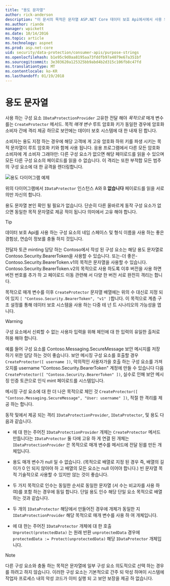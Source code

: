 ```yaml
---
title: "용도 문자열"
author: rick-anderson
description: "이 문서의 목적은 문자열 ASP.NET Core 데이터 보호 Api에서에서 사용 되는 방법을 자세히 설명 합니다."
ms.author: riande
manager: wpickett
ms.date: 10/14/2016
ms.topic: article
ms.technology: aspnet
ms.prod: asp.net-core
uid: security/data-protection/consumer-apis/purpose-strings
ms.openlocfilehash: b1e95c9d0aa8195aa73fddfb97a4079e67a351bf
ms.sourcegitcommit: 3e303620a125325bb9abd4b2d315c106fb8c47fd
ms.translationtype: MT
ms.contentlocale: ko-KR
ms.lasthandoff: 01/19/2018
---
```

# <a name="purpose-strings"></a>용도 문자열

<a name="data-protection-consumer-apis-purposes"></a>

사용 하는 구성 요소 `IDataProtectionProvider` 고유한 전달 해야 *목적으로* 매개 변수를는 `CreateProtector` 메서드. 목적 *매개 변수* 루트 암호화 키가 동일한 경우에 암호화 소비자 간에 격리 제공 하므로 보안에는 데이터 보호 시스템에 대 한 내재 된 합니다.

소비자는 용도 지정 하는 경우에 해당 고객에 게 고유 암호화 하위 키를 파생 시키는 목적 문자열이 루트 암호화 키와 함께 사용 됩니다. 응용 프로그램에서 다른 모든 암호화 소비자에 게 소비자 그래야만: 다른 구성 요소가 없으면 해당 페이로드를 읽을 수 있으며 모든 다른 구성 요소의 페이로드를 읽을 수 없습니다. 이 격리는 또한 부적합 모든 범주의 구성 요소에 대 한 공격을 렌더링합니다.

![용도 다이어그램 예제](purpose-strings/_static/purposes.png)

위의 다이어그램에서 `IDataProtector` 인스턴스 A와 B **없습니다** 페이로드를 읽을 서로의만 자신의 합니다.

용도 문자열 본인 확인 될 필요가 없습니다. 단순히 다른 올바르게 동작 구성 요소가 없으면 동일한 목적 문자열로 제공 적이 됩니다 의미에서 고유 해야 합니다.

>[!TIP]
> 데이터 보호 Api를 사용 하는 구성 요소의 네임 스페이스 및 형식 이름을 사용 하는 좋은 경험상, 연습이 정보를 충돌 하지 것입니다.
>
>전달자 토큰 minting 담당 하는 Contoso에서 작성 된 구성 요소는 해당 용도 문자열로 Contoso.Security.BearerToken을 사용할 수 있습니다. 또는-더 좋은-Contoso.Security.BearerToken.v1의 목적은 문자열을 사용할 수 있습니다. Contoso.Security.BearerToken.v2의 목적으로 사용 하도록 이후 버전을 사용 하면 버전 번호를 추가 하 고 페이로드 이동 관련해 서 다양 한 버전 서로 완전히 격리는 합니다.

목적으로 매개 변수를 이후 `CreateProtector` 문자열 배열에는 위의 수 대신로 지정 되어 있지 `[ "Contoso.Security.BearerToken", "v1" ]`합니다. 이 목적으로 계층 구조 설정를 통해 데이터 보호 시스템을 사용 하는 다중 테 넌 트 시나리오의 가능성을 엽니다.

<a name="data-protection-contoso-purpose"></a>

>[!WARNING]
> 구성 요소에서 신뢰할 수 없는 사용자 입력을 위해 체인에 대 한 입력의 유일한 출처로 허용 해야 합니다.
>
>예를 들어 구성 요소를 Contoso.Messaging.SecureMessage 보안 메시지를 저장 하기 위한 담당 하는 것이 좋습니다. 보안 메시징 구성 요소를 호출할 경우 `CreateProtector([ username ])`, 악의적인 사용자가을 호출 하는 구성 요소를 가져오지를 username "Contoso.Security.BearerToken" 계정에 만들 수 있습니다 다음 `CreateProtector([ "Contoso.Security.BearerToken" ])`, 실수로 인해 보안 메시징 인증 토큰으로 인식 mint 페이로드를 시스템입니다.
>
>메시징 구성 요소에 대 한 더 나은 목적으로 체인 것 `CreateProtector([ "Contoso.Messaging.SecureMessage", "User: username" ])`, 적절 한 격리를 제공 하는 합니다.

동작 및에서 제공 되는 격리 `IDataProtectionProvider`, `IDataProtector`, 및 용도 다음과 같습니다.

* 에 대 한는 주어진 `IDataProtectionProvider` 개체는 `CreateProtector` 메서드 만듭니다는 `IDataProtector` 둘 다에 고유 하 게 연결 된 개체는 `IDataProtectionProvider` 은 목적으로 매개 변수를 메서드에 전달 된를 만든 개체입니다.

* 용도 매개 변수가 null 일 수 없습니다. (목적으로 배열로 지정 된 경우 즉, 배열의 길이가 0 인 되지 않아야 하 고 배열의 모든 요소는 null 이어야 합니다.) 빈 문자열 목적 기술적으로 사용할 수 있지만 않는 것이 좋습니다.

* 두 가지 목적으로 인수는 동일한 순서로 동일한 문자열 (서 수는 비교자를 사용 하 여)를 포함 하는 경우에 동일 합니다. 단일 용도 인수 해당 단일 요소 목적으로 배열 하는 것과 같습니다.

* 두 개의 `IDataProtector` 해당에서 만들어진 경우에 개체가 동일한 지 `IDataProtectionProvider` 해당 목적으로 매개 변수를 사용 하 여 개체입니다.

* 에 대 한는 주어진 `IDataProtector` 개체에 대 한 호출 `Unprotect(protectedData)` 는 원래 반환 `unprotectedData` 경우에 `protectedData := Protect(unprotectedData)` 해당 `IDataProtector` 개체입니다.

> [!NOTE]
> 다른 구성 요소와 충돌 하는 목적은 문자열에 일부 구성 요소 의도적으로 선택 하는 경우를 하려고 하지 않습니다. 이러한 구성 요소는 기본적으로 간주 되 악성 하며이 시스템에 작업자 프로세스 내의 악성 코드가 이미 실행 되 고 보안 보장을 제공 하 없습니다.
